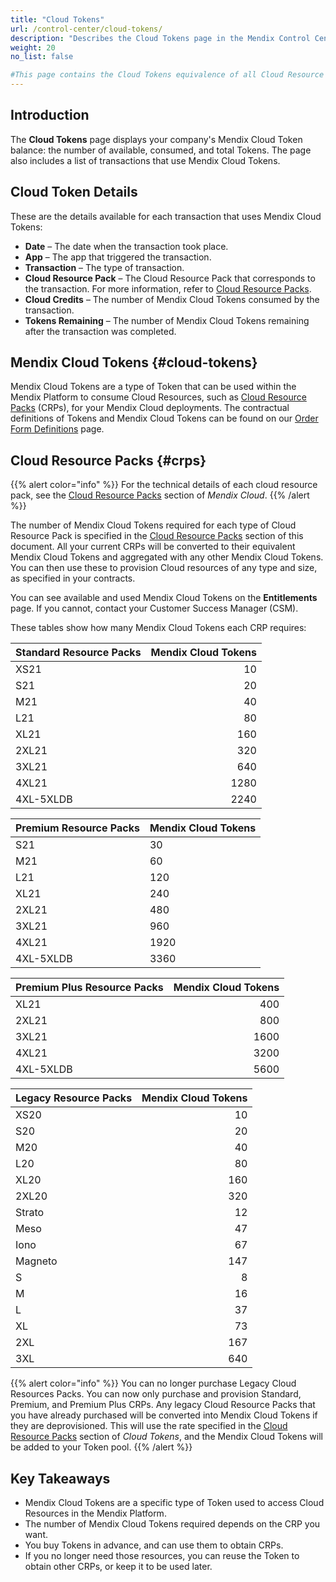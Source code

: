 ```yaml
---
title: "Cloud Tokens"
url: /control-center/cloud-tokens/
description: "Describes the Cloud Tokens page in the Mendix Control Center."
weight: 20
no_list: false 

#This page contains the Cloud Tokens equivalence of all Cloud Resource Packs. It is referenced in the legal documentation and in the Order Forms that customers sign. Any changes to this page must be validated by Peter Koemans and Satyam Singh.
---
```


## Introduction

The **Cloud Tokens** page displays your company's Mendix Cloud Token balance: the number of available, consumed, and total Tokens. The page also includes a list of transactions that use Mendix Cloud Tokens. 

## Cloud Token Details

These are the details available for each transaction that uses Mendix Cloud Tokens:

* **Date** – The date when the transaction took place.
* **App** – The app that triggered the transaction.
* **Transaction** – The type of transaction.
* **Cloud Resource Pack** – The Cloud Resource Pack that corresponds to the transaction. For more information, refer to [Cloud Resource Packs](#crps).
* **Cloud Credits** – The number of Mendix Cloud Tokens consumed by the transaction.
* **Tokens Remaining** – The number of Mendix Cloud Tokens remaining after the transaction was completed.

## Mendix Cloud Tokens {#cloud-tokens}

Mendix Cloud Tokens are a type of Token that can be used within the Mendix Platform to consume Cloud Resources, such as  [Cloud Resource Packs](/developerportal/deploy/mendix-cloud-deploy/#resource-pack) (CRPs), for your Mendix Cloud deployments. The contractual definitions of Tokens and Mendix Cloud Tokens can be found on our [Order Form Definitions](https://www.mendix.com/legal/platform-usage/order-form-definitions/#section-9) page.

## Cloud Resource Packs {#crps}

{{% alert color="info" %}}
For the technical details of each cloud resource pack, see the [Cloud Resource Packs](/developerportal/deploy/mendix-cloud-deploy/#resource-pack) section of *Mendix Cloud*.
{{% /alert %}}

The number of Mendix Cloud Tokens required for each type of Cloud Resource Pack is specified in the [Cloud Resource Packs](#crps) section of this document. All your current CRPs will be converted to their equivalent Mendix Cloud Tokens and aggregated with any other Mendix Cloud Tokens. You can then use these to provision Cloud resources of any type and size, as specified in your contracts. 

You can see available and used Mendix Cloud Tokens on the **Entitlements** page. If you cannot, contact your Customer Success Manager (CSM).

These tables show how many Mendix Cloud Tokens each CRP requires:

| Standard Resource Packs | Mendix Cloud Tokens |
| --- | --: |
| XS21 | 10 |
| S21 | 20 |
| M21 | 40 |
| L21 | 80 |
| XL21 | 160 |
| 2XL21 | 320 |
| 3XL21 | 640 |
| 4XL21 | 1280 |
| 4XL-5XLDB | 2240 |

|Premium Resource Packs | Mendix Cloud Tokens |
| --- | --- |
| S21 | 30 |
| M21 | 60 |
| L21 | 120 |
| XL21 | 240 |
| 2XL21 | 480 |
| 3XL21 | 960 |
| 4XL21 | 1920 |
| 4XL-5XLDB | 3360 |

|Premium Plus Resource Packs | Mendix Cloud Tokens |
| --- | --: |
| XL21 | 400 |
| 2XL21 | 800 |
| 3XL21 | 1600 |
| 4XL21 | 3200 |
| 4XL-5XLDB | 5600 |

| Legacy Resource Packs | Mendix Cloud Tokens |
| --- | --: |
| XS20 | 10 |
| S20 | 20 |
| M20 | 40 |
| L20 | 80 |
| XL20 | 160 |
| 2XL20 | 320 |
| Strato | 12 |
| Meso | 47 |
| Iono | 67 |
| Magneto | 147 |
| S | 8 |
| M | 16 |
| L | 37 |
| XL | 73 |
| 2XL | 167 |
| 3XL | 640 |

{{% alert color="info" %}} 
You can no longer purchase Legacy Cloud Resources Packs. You can now only purchase and provision Standard, Premium, and Premium Plus CRPs. Any legacy Cloud Resource Packs that you have already purchased will be converted into Mendix Cloud Tokens if they are deprovisioned. This will use the rate specified in the [Cloud Resource Packs](/control-center/cloud-tokens/#crps) section of *Cloud Tokens*, and the Mendix Cloud Tokens will be added to your Token pool.
{{% /alert %}}

## Key Takeaways

* Mendix Cloud Tokens are a specific type of Token used to access Cloud Resources in the Mendix Platform.
* The number of Mendix Cloud Tokens required depends on the CRP you want.
* You buy Tokens in advance, and can use them to obtain CRPs.
* If you no longer need those resources, you can reuse the Token to obtain other CRPs, or keep it to be used later.